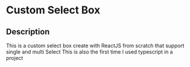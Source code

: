 # Custom Select Box

## Description

This is a custom select box create with ReactJS from scratch that support single and multi Select
This is also the first time I used typescript in a project
